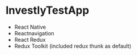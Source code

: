 # InvestlyTestApp

- React Native
- Reactnavigation
- React Redux
- Redux Toolkit (included redux thunk as default)
